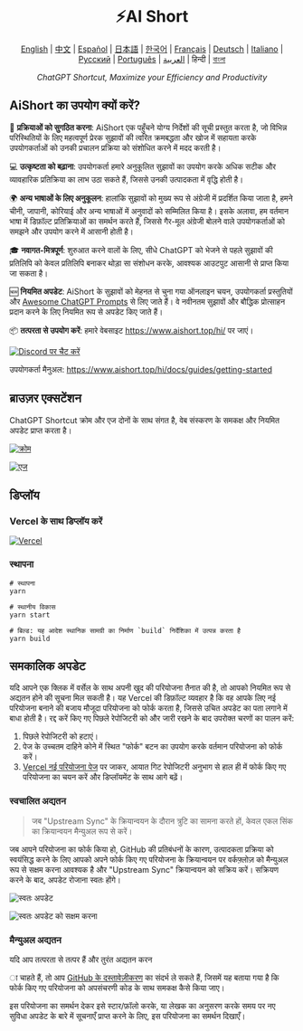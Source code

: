 <h1 align="center">
⚡️AI Short
</h1>
<p align="center">
    <a href="/README-en.md">English</a> | <a href="/README.md">中文</a> |
<a href="./README-es.md">Español</a> |
<a href="./README-ja.md">日本語</a> |
<a href="./README-ko.md">한국어</a> |
<a href="./README-fr.md">Français</a> |
<a href="./README-de.md">Deutsch</a> |
<a href="./README-it.md">Italiano</a> |
<a href="./README-ru.md">Русский</a> |
<a href="./README-pt.md">Português</a> |
<a href="./README-ar.md">العربية</a> |
हिन्दी |
<a href="./README-bn.md">বাংলা</a>
</p>
<p align="center">
    <em>ChatGPT Shortcut, Maximize your Efficiency and Productivity</em>
</p>

## AiShort का उपयोग क्यों करें?

🚀 **प्रक्रियाओं को सुगठित करना**: AiShort एक पहुँचने योग्य निर्देशों की सूची प्रस्तुत करता है, जो विभिन्न परिस्थितियों के लिए महत्वपूर्ण प्रेरक सुझावों की त्वरित क्रमबद्धता और खोज में सहायता करके उपयोगकर्ताओं को उनकी प्रचालन प्रक्रिया को संशोधित करने में मदद करती है।

💻 **उत्कृष्टता को बढ़ाना**: उपयोगकर्ता हमारे अनुकूलित सुझावों का उपयोग करके अधिक सटीक और व्यावहारिक प्रतिक्रिया का लाभ उठा सकते हैं, जिससे उनकी उत्पादकता में वृद्धि होती है।

🌍 **अन्य भाषाओं के लिए अनुकूलन**: हालांकि सुझावों को मुख्य रूप से अंग्रेजी में प्रदर्शित किया जाता है, हमने चीनी, जापानी, कोरियाई और अन्य भाषाओं में अनुवादों को सम्मिलित किया है। इसके अलावा, हम वर्तमान भाषा में डिफ़ॉल्ट प्रतिक्रियाओं का समर्थन करते हैं, जिससे गैर-मूल अंग्रेजी बोलने वाले उपयोगकर्ताओं को समझने और उपयोग करने में आसानी होती है।

🎓 **नवागत-मित्रपूर्ण**: शुरुआत करने वालों के लिए, सीधे ChatGPT को भेजने से पहले सुझावों की प्रतिलिपि को केवल प्रतिलिपि बनाकर थोड़ा सा संशोधन करके, आवश्यक आउटपुट आसानी से प्राप्त किया जा सकता है।

🆕 **नियमित अपडेट**: AiShort के सुझावों को मेहनत से चुना गया ऑनलाइन चयन, उपयोगकर्ता प्रस्तुतियों और [Awesome ChatGPT Prompts](https://github.com/f/awesome-chatgpt-prompts) से लिए जाते हैं। वे नवीनतम सुझावों और बौद्धिक प्रोत्साहन प्रदान करने के लिए नियमित रूप से अपडेट किए जाते हैं।

📦 **तत्परता से उपयोग करें**: हमारे वेबसाइट <https://www.aishort.top/hi/> पर जाएं।

<a href="https://discord.gg/PZTQfJ4GjX">
   <img src="https://img.shields.io/discord/1048780149899939881?color=%2385c8c8&label=Discord&logo=discord&style=for-the-badge" alt="Discord पर चैट करें" />
</a>

उपयोगकर्ता मैनुअल: <https://www.aishort.top/hi/docs/guides/getting-started>

## ब्राउज़र एक्सटेंशन

ChatGPT Shortcut क्रोम और एज दोनों के साथ संगत है, वेब संस्करण के समकक्ष और नियमित अपडेट प्राप्त करता है।

<a href="https://chrome.google.com/webstore/detail/chatgpt-shortcut/blcgeoojgdpodnmnhfpohphdhfncblnj">
  <img src="https://img.newzone.top/2023-06-05-12-28-49.png?imageMogr2/format

/webp"  alt="क्रोम" valign="middle" /></a>

<a href="https://microsoftedge.microsoft.com/addons/detail/chatgpt-shortcut/hnggpalhfjmdhhmgfjpmhlfilnbmjoin">
  <img src="https://img.newzone.top/2023-06-05-12-26-20.png?imageMogr2/format/webp" alt="एज" valign="middle" /></a>

## डिप्लॉय

### Vercel के साथ डिप्लॉय करें

[![Vercel](https://vercel.com/button)](https://vercel.com/new/clone?repository-url=https%3A%2F%2Fgithub.com%2Frockbenben%2FChatGPT-Shortcut%2Ftree%2Fgh-pages)

### स्थापना

```shell
# स्थापना
yarn

# स्थानीय विकास
yarn start

# बिल्ड: यह आदेश स्थानिक सामग्री का निर्माण `build` निर्देशिका में उत्पन्न करता है
yarn build
```

## समकालिक अपडेट

यदि आपने एक क्लिक में वर्सेल के साथ अपनी खुद की परियोजना तैनात की है, तो आपको नियमित रूप से अद्यतन होने की सूचना मिल सकती है। यह Vercel की डिफ़ॉल्ट व्यवहार है कि वह आपके लिए नई परियोजना बनाने की बजाय मौजूदा परियोजना को फोर्क करता है, जिससे उचित अपडेट का पता लगाने में बाधा होती है। रद्द करें किए गए पिछले रेपोजिटरी को और जारी रखने के बाद उपरोक्त चरणों का पालन करें:

1. पिछले रेपोजिटरी को हटाएं।
2. पेज के उच्चतम दाहिने कोने में स्थित "फोर्क" बटन का उपयोग करके वर्तमान परियोजना को फोर्क करें।
3. [Vercel नई परियोजना पेज](https://vercel.com/new) पर जाकर, आयात गिट रेपोजिटरी अनुभाग से हाल ही में फोर्क किए गए परियोजना का चयन करें और डिप्लॉयमेंट के साथ आगे बढ़ें।

### स्वचालित अद्यतन

> जब "Upstream Sync" के क्रियान्वयन के दौरान त्रुटि का सामना करते हों, केवल एकल सिंक का क्रियान्वयन मैन्युअल रूप से करें।

जब आपने परियोजना का फोर्क किया हो, GitHub की प्रतिबंधनों के कारण, उत्पादकता प्रक्रिया को स्वयंसिद्ध करने के लिए आपको अपने फोर्क किए गए परियोजना के क्रियान्वयन पर वर्कफ़्लोज़ को मैन्युअल रूप से सक्षम करना आवश्यक है और "Upstream Sync" क्रियान्वयन को सक्रिय करें। सक्रियण करने के बाद, अपडेट रोजाना स्वतः होंगे।

![स्वतः अपडेट](https://img.newzone.top/2023-05-19-11-57-59.png?imageMogr2/format/webp)

![स्वतः अपडेट को सक्षम करना](https://img.newzone.top/2023-05-19-11-59-26.png?imageMogr2/format/webp)

### मैन्युअल अद्यतन

यदि आप तत्परता से तत्पर हैं और तुरंत अद्यतन करन

ा चाहते हैं, तो आप [GitHub के दस्तावेज़ीकरण](https://docs.github.com/en/pull-requests/collaborating-with-pull-requests/working-with-forks/syncing-a-fork) का संदर्भ ले सकते हैं, जिसमें यह बताया गया है कि फोर्क किए गए परियोजना को अपसंचरणी कोड के साथ समकक्ष कैसे किया जाए।

इस परियोजना का समर्थन देकर इसे स्टार/फ़ॉलो करके, या लेखक का अनुसरण करके समय पर नए सुविधा अपडेट के बारे में सूचनाएँ प्राप्त करने के लिए, इस परियोजना का समर्थन दिखाएँ।
